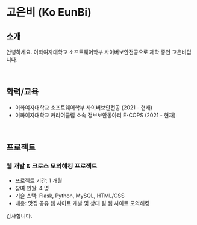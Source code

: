 # 고은비 (Ko EunBi)

## 소개
안녕하세요. 이화여자대학교 소프트웨어학부 사이버보안전공으로 재학 중인 고은비입니다.

<br>

## 학력/교육
- 이화여자대학교 소프트웨어학부 사이버보안전공 (2021 - 현재)
- 이화여자대학교 커리어클럽 소속 정보보안동아리 E-COPS (2021 - 현재)

<br>

## 프로젝트
### 웹 개발 & 크로스 모의해킹 프로젝트
- 프로젝트 기간: 1 개월
- 참여 인원: 4 명
- 기술 스택: Flask, Python, MySQL, HTML/CSS
- 내용: 맛집 공유 웹 사이트 개발 및 상대 팀 웹 사이트 모의해킹

감사합니다.
